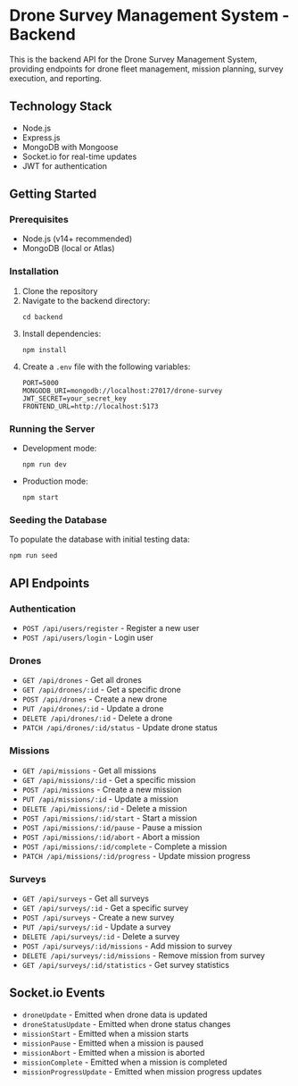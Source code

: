 # Drone Survey Management System - Backend

This is the backend API for the Drone Survey Management System, providing endpoints for drone fleet management, mission planning, survey execution, and reporting.

## Technology Stack

- Node.js
- Express.js
- MongoDB with Mongoose
- Socket.io for real-time updates
- JWT for authentication

## Getting Started

### Prerequisites

- Node.js (v14+ recommended)
- MongoDB (local or Atlas)

### Installation

1. Clone the repository
2. Navigate to the backend directory:
   ```
   cd backend
   ```
3. Install dependencies:
   ```
   npm install
   ```
4. Create a `.env` file with the following variables:
   ```
   PORT=5000
   MONGODB_URI=mongodb://localhost:27017/drone-survey
   JWT_SECRET=your_secret_key
   FRONTEND_URL=http://localhost:5173
   ```

### Running the Server

- Development mode:
  ```
  npm run dev
  ```
- Production mode:
  ```
  npm start
  ```

### Seeding the Database

To populate the database with initial testing data:
```
npm run seed
```

## API Endpoints

### Authentication
- `POST /api/users/register` - Register a new user
- `POST /api/users/login` - Login user

### Drones
- `GET /api/drones` - Get all drones
- `GET /api/drones/:id` - Get a specific drone
- `POST /api/drones` - Create a new drone
- `PUT /api/drones/:id` - Update a drone
- `DELETE /api/drones/:id` - Delete a drone
- `PATCH /api/drones/:id/status` - Update drone status

### Missions
- `GET /api/missions` - Get all missions
- `GET /api/missions/:id` - Get a specific mission
- `POST /api/missions` - Create a new mission
- `PUT /api/missions/:id` - Update a mission
- `DELETE /api/missions/:id` - Delete a mission
- `POST /api/missions/:id/start` - Start a mission
- `POST /api/missions/:id/pause` - Pause a mission
- `POST /api/missions/:id/abort` - Abort a mission
- `POST /api/missions/:id/complete` - Complete a mission
- `PATCH /api/missions/:id/progress` - Update mission progress

### Surveys
- `GET /api/surveys` - Get all surveys
- `GET /api/surveys/:id` - Get a specific survey
- `POST /api/surveys` - Create a new survey
- `PUT /api/surveys/:id` - Update a survey
- `DELETE /api/surveys/:id` - Delete a survey
- `POST /api/surveys/:id/missions` - Add mission to survey
- `DELETE /api/surveys/:id/missions` - Remove mission from survey
- `GET /api/surveys/:id/statistics` - Get survey statistics

## Socket.io Events

- `droneUpdate` - Emitted when drone data is updated
- `droneStatusUpdate` - Emitted when drone status changes
- `missionStart` - Emitted when a mission starts
- `missionPause` - Emitted when a mission is paused
- `missionAbort` - Emitted when a mission is aborted
- `missionComplete` - Emitted when a mission is completed
- `missionProgressUpdate` - Emitted when mission progress updates
